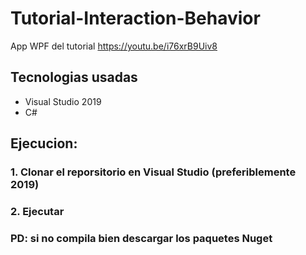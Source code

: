 # Tutorial-Interaction-Behavior
App WPF del tutorial
https://youtu.be/i76xrB9Uiv8

## Tecnologias usadas
- Visual Studio 2019
- C#

## Ejecucion:
### 1. Clonar el reporsitorio en Visual Studio (preferiblemente 2019)
### 2. Ejecutar
### PD: si no compila bien descargar los paquetes Nuget
